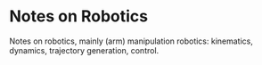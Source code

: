 # Notes on Robotics

Notes on robotics, mainly (arm) manipulation robotics: kinematics, dynamics, trajectory generation, control.

